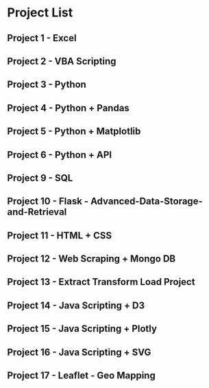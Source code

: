 # Project List
## Project 1 - Excel
## Project 2 - VBA Scripting
## Project 3 - Python
## Project 4 - Python + Pandas
## Project 5 - Python + Matplotlib
## Project 6 - Python + API
## Project 9 - SQL
## Project 10 - Flask - Advanced-Data-Storage-and-Retrieval
## Project 11 - HTML + CSS
## Project 12 - Web Scraping + Mongo DB
## Project 13 - Extract Transform Load Project
## Project 14 - Java Scripting + D3 
## Project 15 - Java Scripting + Plotly 
## Project 16 - Java Scripting + SVG 
## Project 17 - Leaflet - Geo Mapping
